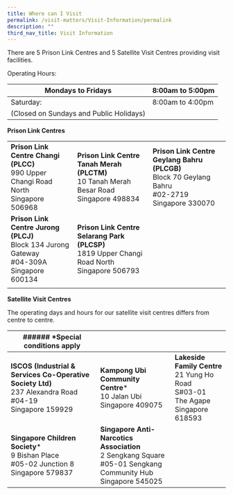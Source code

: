 ```yaml
---
title: Where can I Visit
permalink: /visit-matters/Visit-Information/permalink
description: ""
third_nav_title: Visit Information
---
```

There are 5 Prison Link Centres and 5 Satellite Visit Centres providing visit facilities.

Operating Hours:

| Mondays to Fridays| 	8:00am to 5:00pm |
| -------- | -------- | 
| Saturday:    | 8:00am to 4:00pm   | 
| (Closed on Sundays and Public Holidays)|  |

**Prison Link Centres**

||||
| -------- | -------- | -------- |
|**Prison Link Centre Changi (PLCC)**<br>990 Upper Changi Road North<br>Singapore 506968|**Prison Link Centre Tanah Merah (PLCTM)**<br>10 Tanah Merah Besar Road<br>Singapore 498834|**Prison Link Centre Geylang Bahru (PLCGB)**<br>Block 70 Geylang Bahru<br>#02-2719<br>Singapore 330070|
|**Prison Link Centre Jurong (PLCJ)**<br>Block 134 Jurong Gateway<br>#04-309A<br>Singapore 600134|**Prison Link Centre Selarang Park (PLCSP)**<br>1819 Upper Changi Road North<br>Singapore 506793||
| | | |


**Satellite Visit Centres**

The operating days and hours for our satellite visit centres differs from centre to centre.

|###### *Special conditions apply|||
| -------- | -------- | -------- |
|**ISCOS (Industrial & Services Co-Operative Society Ltd)**<br>237 Alexandra Road<br>#04-19 <br>Singapore 159929| **Kampong Ubi Community Centre***<br>10 Jalan Ubi<br>Singapore 409075|**Lakeside Family Centre**<br>21 Yung Ho Road<br>S#03-01<br>The Agape<br>Singapore 618593|
|**Singapore Children Society***<br>9 Bishan Place<br>#05-02 Junction 8<br>Singapore 579837|**Singapore Anti-Narcotics Association**<br>2 Sengkang Square<br>#05-01 Sengkang Community Hub<br>Singapore 545025||
